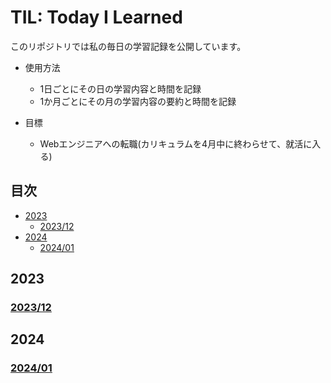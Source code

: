 # TIL: Today I Learned

このリポジトリでは私の毎日の学習記録を公開しています。

+ 使用方法
  + 1日ごとにその日の学習内容と時間を記録
  + 1か月ごとにその月の学習内容の要約と時間を記録

+ 目標
  + Webエンジニアへの転職(カリキュラムを4月中に終わらせて、就活に入る)

## 目次

+ [2023](#2023)
  + [2023/12](#202312)
+ [2024](#2024)
  + [2024/01](#202401)


## 2023

### [2023/12]()

## 2024

### [2024/01]()

